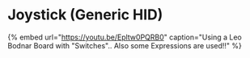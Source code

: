 # Joystick \(Generic HID\)

{% embed url="https://youtu.be/Epltw0PQRB0" caption="Using a Leo Bodnar Board with \"Switches\"..  Also some Expressions are used!!" %}





